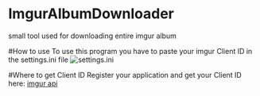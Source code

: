 # ImgurAlbumDownloader
small tool used for downloading entire imgur album

#How to use
To use this program you have to paste your imgur Client ID in the settings.ini file 
![settings.ini](http://cdn.shigetora.pw/i/jxkmtsr.jpg)

#Where to get Client ID
Register your application and get your Client ID here: [imgur api](https://api.imgur.com/oauth2/addclient)
